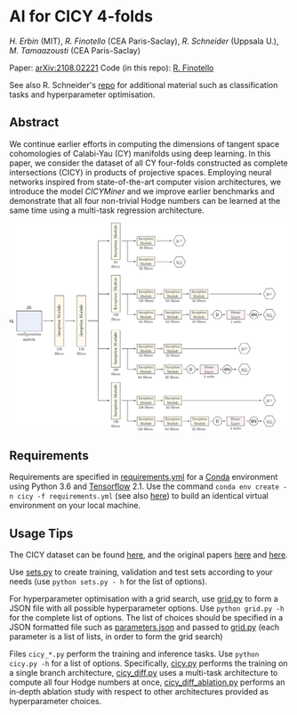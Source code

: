 # AI for CICY 4-folds

_H. Erbin_ (MIT), _R. Finotello_ (CEA Paris-Saclay), _R. Schneider_ (Uppsala U.), _M. Tamaazousti_ (CEA Paris-Saclay)

Paper: [arXiv:2108.02221](https://arxiv.org/abs/2108.02221)
Code (in this repo): [R. Finotello](https://thesfinox.github.io/)

See also R. Schneider's [repo](https://github.com/robin-schneider/cicy-fourfolds) for additional material such as classification tasks and hyperparameter optimisation.

## Abstract

We continue earlier efforts in computing the dimensions of tangent space cohomologies of Calabi-Yau (CY) manifolds using deep learning.
In this paper, we consider the dataset of all CY four-folds constructed as complete intersections (CICY) in products of projective spaces.
Employing neural networks inspired from state-of-the-art computer vision architectures, we introduce the model *CICYMiner* and we improve earlier benchmarks and demonstrate that all four non-trivial Hodge numbers can be learned at the same time using a multi-task regression architecture.

![CICYMiner](./inception_noatt.svg)

## Requirements

Requirements are specified in [requirements.yml](./requirements.yml) for a [Conda](https://www.anaconda.com/) environment using Python 3.6 and [Tensorflow](https://www.tensorflow.org/) 2.1.
Use the command `conda env create -n cicy -f requirements.yml` (see also [here](https://docs.conda.io/projects/conda/en/latest/user-guide/tasks/manage-environments.html#building-identical-conda-environments)) to build an identical virtual environment on your local machine.

## Usage Tips

The CICY dataset can be found [here](http://www-thphys.physics.ox.ac.uk/projects/CalabiYau/Cicy4folds/index.html), and the original papers [here](http://arxiv.org/abs/1303.1832) and [here](http://arxiv.org/abs/1405.2073).

Use [sets.py](./sets.py) to create training, validation and test sets according to your needs (use `python sets.py - h` for the list of options).

For hyperparameter optimisation with a grid search, use [grid.py](./grid.py) to form a JSON file with all possible hyperparameter options.
Use `python grid.py -h` for the complete list of options.
The list of choices should be specified in a JSON formatted file such as [parameters.json](./parameters.json) and passed to [grid.py](./grid.py) (each parameter is a list of lists, in order to form the grid search)

Files `cicy_*.py` perform the training and inference tasks.
Use `python cicy.py -h` for a list of options.
Specifically, [cicy.py](./cicy.py) performs the training on a single branch architecture, [cicy_diff.py](./cicy_diff.py) uses a multi-task architecture to compute all four Hodge numbers at once, [cicy_diff_ablation.py](./cicy_diff_ablation.py) performs an in-depth ablation study with respect to other architectures provided as hyperparameter choices.

